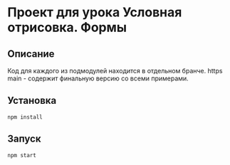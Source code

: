 # Проект для урока Условная отрисовка. Формы

## Описание

Код для каждого из подмодулей находится в отдельном бранче. https
main - содержит финальную версию со всеми примерами.

## Установка

```
npm install
```

## Запуск

```
npm start
```
